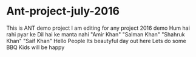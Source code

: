 # Ant-project-july-2016
This is ANT demo project
I am editing for any project 2016 demo
Hum hai rahi pyar ke
Dil hai ke manta nahi
"Amir Khan" "Salman Khan"
"Shahruk Khan" "Saif Khan"
Hello People
Its beautyful day out here
Lets do some BBQ
Kids will be happy
